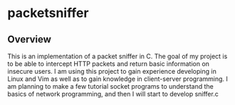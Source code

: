 # packetsniffer
## Overview
This is an implementation of a packet sniffer in C. The goal of my project is to be able to intercept HTTP packets and return basic information on insecure users. I am using this project to gain experience developing in Linux and Vim as well as to gain knowledge in client-server programming. I am planning to make a few tutorial socket programs to understand the basics of network programming, and then I will start to develop sniffer.c

